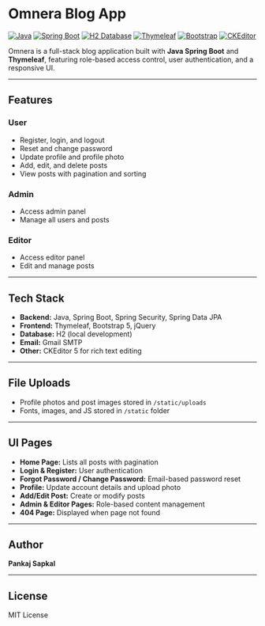 # Omnera Blog App

[![Java](https://img.shields.io/badge/Java-17-blue)](https://www.oracle.com/java/)
[![Spring Boot](https://img.shields.io/badge/Spring%20Boot-3.3.0-green)](https://spring.io/projects/spring-boot)
[![H2 Database](https://img.shields.io/badge/H2-Database-blue)](https://www.h2database.com/html/main.html)
[![Thymeleaf](https://img.shields.io/badge/Thymeleaf-3.1.1-orange)](https://www.thymeleaf.org/)
[![Bootstrap](https://img.shields.io/badge/Bootstrap-5.3-purple)](https://getbootstrap.com/)
[![CKEditor](https://img.shields.io/badge/CKEditor-5-red)](https://ckeditor.com/)

Omnera is a full-stack blog application built with **Java Spring Boot** and **Thymeleaf**, featuring role-based access control, user authentication, and a responsive UI.

---

## Features

### User
- Register, login, and logout
- Reset and change password
- Update profile and profile photo
- Add, edit, and delete posts
- View posts with pagination and sorting

### Admin
- Access admin panel
- Manage all users and posts

### Editor
- Access editor panel
- Edit and manage posts

---

## Tech Stack
- **Backend:** Java, Spring Boot, Spring Security, Spring Data JPA  
- **Frontend:** Thymeleaf, Bootstrap 5, jQuery  
- **Database:** H2 (local development)  
- **Email:** Gmail SMTP  
- **Other:** CKEditor 5 for rich text editing

---

## File Uploads
- Profile photos and post images stored in `/static/uploads`
- Fonts, images, and JS stored in `/static` folder

---

## UI Pages
- **Home Page:** Lists all posts with pagination  
- **Login & Register:** User authentication  
- **Forgot Password / Change Password:** Email-based password reset  
- **Profile:** Update account details and upload photo  
- **Add/Edit Post:** Create or modify posts  
- **Admin & Editor Pages:** Role-based content management  
- **404 Page:** Displayed when page not found

---

## Author
**Pankaj Sapkal**  

---

## License
MIT License
